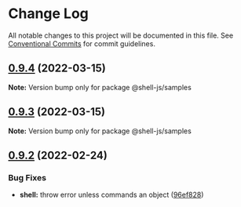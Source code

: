 # Change Log

All notable changes to this project will be documented in this file.
See [Conventional Commits](https://conventionalcommits.org) for commit guidelines.

## [0.9.4](https://github.com/adaltas/node-shell/compare/v0.9.3...v0.9.4) (2022-03-15)

**Note:** Version bump only for package @shell-js/samples





## [0.9.3](https://github.com/adaltas/node-shell/compare/v0.9.2...v0.9.3) (2022-03-15)

**Note:** Version bump only for package @shell-js/samples





## [0.9.2](https://github.com/adaltas/node-shell/compare/v0.9.1...v0.9.2) (2022-02-24)


### Bug Fixes

* **shell:** throw error unless commands an object ([96ef828](https://github.com/adaltas/node-shell/commit/96ef828405f67843b19921f5da8bfb149d571702))
